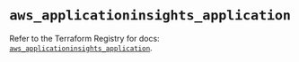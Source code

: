 # `aws_applicationinsights_application`

Refer to the Terraform Registry for docs: [`aws_applicationinsights_application`](https://registry.terraform.io/providers/hashicorp/aws/5.68.0/docs/resources/applicationinsights_application).
